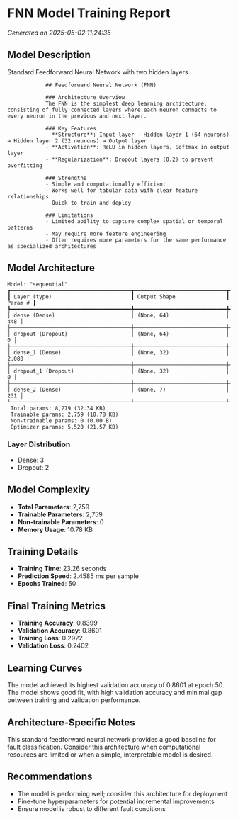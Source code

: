# FNN Model Training Report

_Generated on 2025-05-02 11:24:35_

## Model Description

Standard Feedforward Neural Network with two hidden layers


                ## Feedforward Neural Network (FNN)
                
                ### Architecture Overview
                The FNN is the simplest deep learning architecture, consisting of fully connected layers where each neuron connects to every neuron in the previous and next layer.
                
                ### Key Features
                - **Structure**: Input layer → Hidden layer 1 (64 neurons) → Hidden layer 2 (32 neurons) → Output layer
                - **Activation**: ReLU in hidden layers, Softmax in output layer
                - **Regularization**: Dropout layers (0.2) to prevent overfitting
                
                ### Strengths
                - Simple and computationally efficient
                - Works well for tabular data with clear feature relationships
                - Quick to train and deploy
                
                ### Limitations
                - Limited ability to capture complex spatial or temporal patterns
                - May require more feature engineering
                - Often requires more parameters for the same performance as specialized architectures
            

## Model Architecture

```
Model: "sequential"
┏━━━━━━━━━━━━━━━━━━━━━━━━━━━━━━━━━━━━━━┳━━━━━━━━━━━━━━━━━━━━━━━━━━━━━┳━━━━━━━━━━━━━━━━━┓
┃ Layer (type)                         ┃ Output Shape                ┃         Param # ┃
┡━━━━━━━━━━━━━━━━━━━━━━━━━━━━━━━━━━━━━━╇━━━━━━━━━━━━━━━━━━━━━━━━━━━━━╇━━━━━━━━━━━━━━━━━┩
│ dense (Dense)                        │ (None, 64)                  │             448 │
├──────────────────────────────────────┼─────────────────────────────┼─────────────────┤
│ dropout (Dropout)                    │ (None, 64)                  │               0 │
├──────────────────────────────────────┼─────────────────────────────┼─────────────────┤
│ dense_1 (Dense)                      │ (None, 32)                  │           2,080 │
├──────────────────────────────────────┼─────────────────────────────┼─────────────────┤
│ dropout_1 (Dropout)                  │ (None, 32)                  │               0 │
├──────────────────────────────────────┼─────────────────────────────┼─────────────────┤
│ dense_2 (Dense)                      │ (None, 7)                   │             231 │
└──────────────────────────────────────┴─────────────────────────────┴─────────────────┘
 Total params: 8,279 (32.34 KB)
 Trainable params: 2,759 (10.78 KB)
 Non-trainable params: 0 (0.00 B)
 Optimizer params: 5,520 (21.57 KB)

```

### Layer Distribution

- Dense: 3
- Dropout: 2

## Model Complexity

- **Total Parameters**: 2,759
- **Trainable Parameters**: 2,759
- **Non-trainable Parameters**: 0
- **Memory Usage**: 10.78 KB

## Training Details

- **Training Time**: 23.26 seconds
- **Prediction Speed**: 2.4585 ms per sample
- **Epochs Trained**: 50

## Final Training Metrics

- **Training Accuracy**: 0.8399
- **Validation Accuracy**: 0.8601
- **Training Loss**: 0.2922
- **Validation Loss**: 0.2402

## Learning Curves

The model achieved its highest validation accuracy of 0.8601 at epoch 50. The model shows good fit, with high validation accuracy and minimal gap between training and validation performance.

## Architecture-Specific Notes

This standard feedforward neural network provides a good baseline for fault classification. Consider this architecture when computational resources are limited or when a simple, interpretable model is desired.

## Recommendations

- The model is performing well; consider this architecture for deployment
- Fine-tune hyperparameters for potential incremental improvements
- Ensure model is robust to different fault conditions
